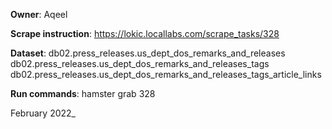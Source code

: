 **Owner**: Aqeel
 
**Scrape instruction**: https://lokic.locallabs.com/scrape_tasks/328

**Dataset**: db02.press_releases.us_dept_dos_remarks_and_releases
             db02.press_releases.us_dept_dos_remarks_and_releases_tags
             db02.press_releases.us_dept_dos_remarks_and_releases_tags_article_links
                
**Run commands**: hamster grab 328
             
February 2022_
